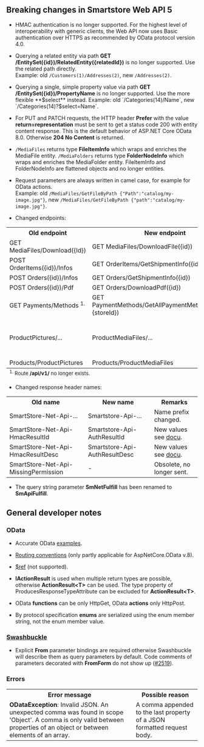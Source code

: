 ﻿## Breaking changes in Smartstore Web API 5

- HMAC authentication is no longer supported. For the highest level of interoperability with generic clients, the Web API now uses Basic authentication over HTTPS 
as recommended by OData protocol version 4.0.

- Querying a related entity via path **GET /EntitySet(&lcub;id&rcub;)/RelatedEntity(&lcub;relatedId&rcub;)** is no longer supported. Use the related path directly.  
 Example: old `/Customers(1)/Addresses(2)`, new `/Addresses(2)`.

- Querying a single, simple property value via path **GET /EntitySet(&lcub;id&rcub;)/PropertyName** is no longer supported. Use the more flexible **$select** instead.  
Example: old `/Categories(14)/Name`, new `/Categories(14)?$select=Name`.

- For PUT and PATCH requests, the HTTP header **Prefer** with the value **return=representation** must be sent to get a 
status code 200 with entity content response. This is the default behavior of ASP.NET Core OData 8.0. Otherwise **204 No Content** is returned.

- `/MediaFiles` returns type **FileItemInfo** which wraps and enriches the MediaFile entity. 
`/MediaFolders` returns type **FolderNodeInfo** which wraps and enriches the MediaFolder entity.
FileItemInfo and FolderNodeInfo are flattened objects and no longer entities.

- Request parameters are always written in camel case, for example for OData actions.    
Example: old `/MediaFiles/GetFileByPath {"Path":"catalog/my-image.jpg"}`, new `/MediaFiles/GetFileByPath {"path":"catalog/my-image.jpg"}`.

- Changed endpoints:
<table>
<tbody>
    <tr>
        <th>Old endpoint</th>
        <th>New endpoint</th>
        <th>Remarks</th>
    </tr>
    <tr>
        <td>GET MediaFiles/Download({Id})</td>
        <td>GET MediaFiles/DownloadFile({id})</td>
        <td></td>
    </tr>
    <tr>
        <td>POST OrderItems({id})/Infos</td>
        <td>GET OrderItems/GetShipmentInfo({id})</td>
        <td></td>
    </tr>
    <tr>
        <td>POST Orders({id})/Infos</td>
        <td>GET Orders/GetShipmentInfo({id})</td>
        <td></td>
    </tr>
    <tr>
        <td>POST Orders({id})/Pdf</td>
        <td>GET Orders/DownloadPdf({id})</td>
        <td></td>
    </tr>
    <tr>
        <td>GET Payments/Methods <sup>1.</sup></td>
        <td>GET PaymentMethods/GetAllPaymentMethods({active},{storeId})</td>
        <td>New method.</td>
    </tr>
    <tr>
        <td>ProductPictures/...</td>
        <td>ProductMediaFiles/...</td>
        <td>The controller name has changed.</td>
    </tr>
    <tr>
        <td>Products/ProductPictures</td>
        <td>Products/ProductMediaFiles</td>
        <td></td>
    </tr>
</tbody>
<tfoot>
    <tr>
        <td colspan="3">
            <small>
                <sup>1.</sup> Route <strong>/api/v1/</strong> no longer exists.
            </small>
        </td>
    </tr>
</tfoot>
</table>

- Changed response header names:
<table>
    <tr>
        <th>Old name</th>
        <th>New name</th>
        <th>Remarks</th>
    </tr>
    <tr>
        <td>SmartStore-Net-Api-...</td>
        <td>Smartstore-Api-...</td>
        <td>Name prefix changed.</td>
    </tr>
    <tr>
        <td>SmartStore-Net-Api-HmacResultId</td>
        <td>Smartstore-Api-AuthResultId</td>
        <td>New values see <a href="https://smartstore.atlassian.net/wiki/spaces/SMNET50/pages/1956121714/Web+API">docu</a>.</td>
    </tr>
    <tr>
        <td>SmartStore-Net-Api-HmacResultDesc</td>
        <td>Smartstore-Api-AuthResultDesc</td>
        <td>New values see <a href="https://smartstore.atlassian.net/wiki/spaces/SMNET50/pages/1956121714/Web+API">docu</a>.</td>
    </tr>
    <tr>
        <td>SmartStore-Net-Api-MissingPermission</td>
        <td>-</td>
        <td>Obsolete, no longer sent.</td>
    </tr>
</table>

- The query string parameter **SmNetFulfill** has been renamed to **SmApiFulfill**.

## General developer notes
### OData
- Accurate OData <a href="https://github.com/dotnet/aspnet-api-versioning/tree/93bd8dc7582ec14c8ec97997c01cfe297b085e17/examples/AspNetCore/OData">examples</a>.
- <a href="https://learn.microsoft.com/en-us/odata/webapi/built-in-routing-conventions">Routing conventions</a> (only partly applicable for AspNetCore.OData v.8).
- <a href="https://learn.microsoft.com/en-us/aspnet/web-api/overview/odata-support-in-aspnet-web-api/odata-v4/entity-relations-in-odata-v4#creating-a-relationship-between-entities">$ref</a> (not supported).

- **IActionResult** is used when multiple return types are possible, otherwise **ActionResult&lt;T&gt;** can be used. 
The type property of ProducesResponseTypeAttribute can be excluded for **ActionResult&lt;T&gt;**.

- OData **functions** can be only HttpGet, OData **actions** only HttpPost.

- By protocol specification **enums** are serialized using the enum member string, not the enum member value.

### <a href="https://github.com/domaindrivendev/Swashbuckle.AspNetCore">Swashbuckle</a>
- Explicit **From** parameter bindings are required otherwise Swashbuckle will describe them as query parameters by default.
Code comments of parameters decorated with **FromForm** do not show up (<a href="https://github.com/domaindrivendev/Swashbuckle.AspNetCore/issues/2519">#2519</a>).

### Errors
<table>
    <tr>
        <th>Error message</th>
        <th>Possible reason</th>
    </tr>
    <tr>
        <td><strong>ODataException</strong>: Invalid JSON. An unexpected comma was found in scope 'Object'. A comma is only valid between properties of an object or between elements of an array.</td>
        <td>A comma appended to the last property of a JSON formatted request body.</td>
    </tr>
</table>
